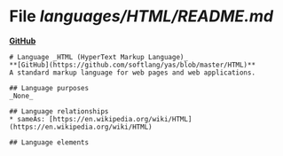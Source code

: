 # File _languages/HTML/README.md_
**[GitHub](https://github.com/softlang/yas/blob/master/languages/HTML/README.md)**
```
# Language _HTML (HyperText Markup Language)_
**[GitHub](https://github.com/softlang/yas/blob/master/HTML)**
A standard markup language for web pages and web applications.

## Language purposes
_None_

## Language relationships
* sameAs: [https://en.wikipedia.org/wiki/HTML](https://en.wikipedia.org/wiki/HTML)

## Language elements
```
